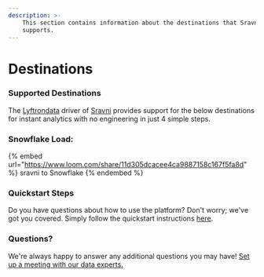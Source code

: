```yaml
---
description: >-
    This section contains information about the destinations that Sravni
    supports.
---
```


# Destinations

### Supported Destinations

The [Lyftrondata](https://www.lyftrondata.com/) driver of [Sravni](https://www.lyftrondata.com/integration/sravni/) provides support for the below destinations for instant analytics with no engineering in just 4 simple steps.

### Snowflake Load:

{% embed url="https://www.loom.com/share/11d305dcacee4ca9887158c167f5fa8d" %}
sravni to Snowflake
{% endembed %}

### Quickstart Steps

Do you have questions about how to use the platform? Don't worry; we've got you covered. Simply follow the quickstart instructions [here](../../../quickstart-steps.md).

### Questions? <a href="#questions" id="questions"></a>

We're always happy to answer any additional questions you may have! [Set up a meeting with our data experts.](https://www.lyftrondata.com/book-a-meeting/)
